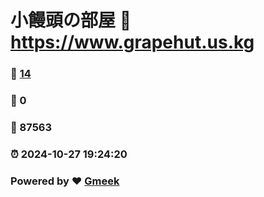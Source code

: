 # 小饅頭の部屋 :link: https://www.grapehut.us.kg 
### :page_facing_up: [14](https://www.grapehut.us.kg/tag.html) 
### :speech_balloon: 0 
### :hibiscus: 87563 
### :alarm_clock: 2024-10-27 19:24:20 
### Powered by :heart: [Gmeek](https://github.com/Meekdai/Gmeek)
